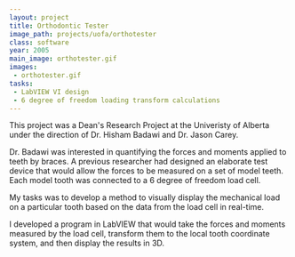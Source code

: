 ```yaml
---
layout: project
title: Orthodontic Tester
image_path: projects/uofa/orthotester
class: software
year: 2005
main_image: orthotester.gif
images:
 - orthotester.gif
tasks:
 - LabVIEW VI design
 - 6 degree of freedom loading transform calculations
---
```


This project was a Dean's Research Project at the Univeristy of Alberta under the direction of Dr. Hisham Badawi and Dr. Jason Carey.

Dr. Badawi was interested in quantifying the forces and moments applied to teeth by braces. A previous researcher had designed an elaborate test device that would allow the forces to be measured on a set of model teeth. Each model tooth was connected to a 6 degree of freedom load cell.

My tasks was to develop a method to visually display the mechanical load on a particular tooth based on the data from the load cell in real-time.

I developed a program in LabVIEW that would take the forces and moments measured by the load cell, transform them to the local tooth coordinate system, and then display the results in 3D.
